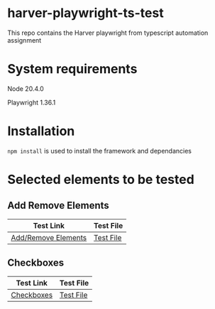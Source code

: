 # harver-playwright-ts-test
This repo contains the Harver playwright from typescript automation assignment

# System requirements
Node 20.4.0

Playwright 1.36.1

# Installation
`npm install` is used to install the framework and dependancies

# Selected elements to be tested

## Add Remove Elements

| Test Link | Test File |
|-----------|-----------|
|[Add/Remove Elements](https://the-internet.herokuapp.com/add_remove_elements/) | [Test File](tests/addAndRemoveElements.spec.ts) |

## Checkboxes

| Test Link | Test File |
|-----------|-----------|
|[Checkboxes](https://the-internet.herokuapp.com/checkboxes)|[Test File](tests/checkboxes.spec.ts)